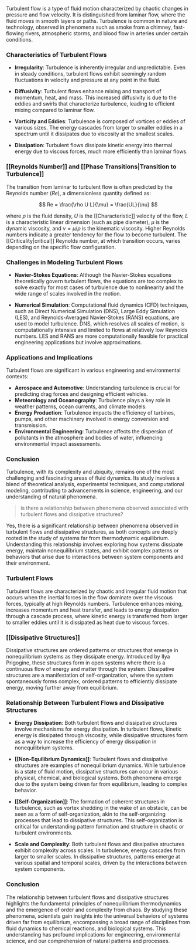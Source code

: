 Turbulent flow is a type of fluid motion characterized by chaotic changes in pressure and flow velocity. It is distinguished from laminar flow, where the fluid moves in smooth layers or paths. Turbulence is common in nature and technology, observed in phenomena such as smoke from a chimney, fast-flowing rivers, atmospheric storms, and blood flow in arteries under certain conditions.

### Characteristics of Turbulent Flows

- **Irregularity**: Turbulence is inherently irregular and unpredictable. Even in steady conditions, turbulent flows exhibit seemingly random fluctuations in velocity and pressure at any point in the fluid.

- **Diffusivity**: Turbulent flows enhance mixing and transport of momentum, heat, and mass. This increased diffusivity is due to the eddies and swirls that characterize turbulence, leading to efficient mixing compared to laminar flow.

- **Vorticity and Eddies**: Turbulence is composed of vortices or eddies of various sizes. The energy cascades from larger to smaller eddies in a spectrum until it dissipates due to viscosity at the smallest scales.

- **Dissipation**: Turbulent flows dissipate kinetic energy into thermal energy due to viscous forces, much more efficiently than laminar flows.

### [[Reynolds Number]] and [[Phase Transitions|Transition to Turbulence]]

The transition from laminar to turbulent flow is often predicted by the Reynolds number ($Re$), a dimensionless quantity defined as:

$$
Re = \frac{\rho U L}{\mu} = \frac{UL}{\nu}
$$

where $\rho$ is the fluid density, $U$ is the [[Characteristic]] velocity of the flow, $L$ is a characteristic linear dimension (such as pipe diameter), $\mu$ is the dynamic viscosity, and $\nu = \mu/\rho$ is the kinematic viscosity. Higher Reynolds numbers indicate a greater tendency for the flow to become turbulent. The [[Criticality|critical]] Reynolds number, at which transition occurs, varies depending on the specific flow configuration.

### Challenges in Modeling Turbulent Flows

- **Navier-Stokes Equations**: Although the Navier-Stokes equations theoretically govern turbulent flows, the equations are too complex to solve exactly for most cases of turbulence due to nonlinearity and the wide range of scales involved in the motion.

- **Numerical Simulation**: Computational fluid dynamics (CFD) techniques, such as Direct Numerical Simulation (DNS), Large Eddy Simulation (LES), and Reynolds-Averaged Navier-Stokes (RANS) equations, are used to model turbulence. DNS, which resolves all scales of motion, is computationally intensive and limited to flows at relatively low Reynolds numbers. LES and RANS are more computationally feasible for practical engineering applications but involve approximations.

### Applications and Implications

Turbulent flows are significant in various engineering and environmental contexts:
- **Aerospace and Automotive**: Understanding turbulence is crucial for predicting drag forces and designing efficient vehicles.
- **Meteorology and Oceanography**: Turbulence plays a key role in weather patterns, ocean currents, and climate models.
- **Energy Production**: Turbulence impacts the efficiency of turbines, pumps, and other machinery involved in energy conversion and transmission.
- **Environmental Engineering**: Turbulence affects the dispersion of pollutants in the atmosphere and bodies of water, influencing environmental impact assessments.

### Conclusion

Turbulence, with its complexity and ubiquity, remains one of the most challenging and fascinating areas of fluid dynamics. Its study involves a blend of theoretical analysis, experimental techniques, and computational modeling, contributing to advancements in science, engineering, and our understanding of natural phenomena.


> is there a relationship between phenomena observed associated with turbulent flows and dissipative structures?

Yes, there is a significant relationship between phenomena observed in turbulent flows and dissipative structures, as both concepts are deeply rooted in the study of systems far from thermodynamic equilibrium. Understanding this relationship involves exploring how systems dissipate energy, maintain nonequilibrium states, and exhibit complex patterns or behaviors that arise due to interactions between system components and their environment.

### Turbulent Flows

Turbulent flows are characterized by chaotic and irregular fluid motion that occurs when the inertial forces in the flow dominate over the viscous forces, typically at high Reynolds numbers. Turbulence enhances mixing, increases momentum and heat transfer, and leads to energy dissipation through a cascade process, where kinetic energy is transferred from larger to smaller eddies until it is dissipated as heat due to viscous forces.

### [[Dissipative Structures]]

Dissipative structures are ordered patterns or structures that emerge in nonequilibrium systems as they dissipate energy. Introduced by Ilya Prigogine, these structures form in open systems where there is a continuous flow of energy and matter through the system. Dissipative structures are a manifestation of self-organization, where the system spontaneously forms complex, ordered patterns to efficiently dissipate energy, moving further away from equilibrium.

### Relationship Between Turbulent Flows and Dissipative Structures

- **Energy Dissipation**: Both turbulent flows and dissipative structures involve mechanisms for energy dissipation. In turbulent flows, kinetic energy is dissipated through viscosity, while dissipative structures form as a way to increase the efficiency of energy dissipation in nonequilibrium systems.

- **[[Non-Equilibrium Dynamics]]**: Turbulent flows and dissipative structures are examples of nonequilibrium dynamics. While turbulence is a state of fluid motion, dissipative structures can occur in various physical, chemical, and biological systems. Both phenomena emerge due to the system being driven far from equilibrium, leading to complex behavior.

- **[[Self-Organization]]**: The formation of coherent structures in turbulence, such as vortex shedding in the wake of an obstacle, can be seen as a form of self-organization, akin to the self-organizing processes that lead to dissipative structures. This self-organization is critical for understanding pattern formation and structure in chaotic or turbulent environments.

- **Scale and Complexity**: Both turbulent flows and dissipative structures exhibit complexity across scales. In turbulence, energy cascades from larger to smaller scales. In dissipative structures, patterns emerge at various spatial and temporal scales, driven by the interactions between system components.

### Conclusion

The relationship between turbulent flows and dissipative structures highlights the fundamental principles of nonequilibrium thermodynamics and the emergence of order and complexity from chaos. By studying these phenomena, scientists gain insights into the universal behaviors of systems driven far from equilibrium, encompassing a broad range of disciplines from fluid dynamics to chemical reactions, and biological systems. This understanding has profound implications for engineering, environmental science, and our comprehension of natural patterns and processes.